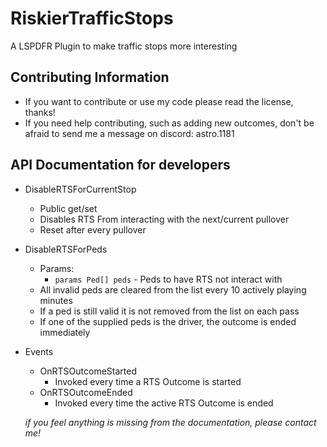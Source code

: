 # RiskierTrafficStops
A LSPDFR Plugin to make traffic stops more interesting

## Contributing Information
  - If you want to contribute or use my code please read the license, thanks!
  - If you need help contributing, such as adding new outcomes, don't be afraid to send me a message on discord: astro.1181

## API Documentation for developers
- DisableRTSForCurrentStop
  - Public get/set
  - Disables RTS From interacting with the next/current pullover
  - Reset after every pullover

- DisableRTSForPeds
  - Params:
    - `params Ped[] peds` - Peds to have RTS not interact with
  - All invalid peds are cleared from the list every 10 actively playing minutes
  - If a ped is still valid it is not removed from the list on each pass
  - If one of the supplied peds is the driver, the outcome is ended immediately 

- Events
  - OnRTSOutcomeStarted
    - Invoked every time a RTS Outcome is started
  - OnRTSOutcomeEnded
    - Invoked every time the active RTS Outcome is ended

  *if you feel anything is missing from the documentation, please contact me!*
